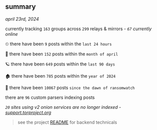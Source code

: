 
## summary
_april 23rd, 2024_

currently tracking `163` groups across `299` relays & mirrors - _`67` currently online_

⏲ there have been `9` posts within the `last 24 hours`

🦈 there have been `152` posts within the `month of april`

🪐 there have been `649` posts within the `last 90 days`

🏚 there have been `785` posts within the `year of 2024`

🦕 there have been `10067` posts `since the dawn of ransomwatch`

there are `96` custom parsers indexing posts

_`20` sites using v2 onion services are no longer indexed - [support.torproject.org](https://support.torproject.org/onionservices/v2-deprecation/)_

> see the project [README](https://github.com/joshhighet/ransomwatch#ransomwatch--) for backend technicals

